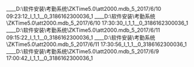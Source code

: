 ____D:\\软件安装\\考勤系统\\ZKTime5.0\\att2000.mdb_5_2017/6/10 09:23:12_I_1_1__0_3186162300036_1
____D:\\软件安装\\考勤系统\\ZKTime5.0\\att2000.mdb_5_2017/6/10 17:30:30_I_1_1__0_3186162300036_1
____D:\\软件安装\\考勤系统\\ZKTime5.0\\att2000.mdb_5_2017/6/11 09:15:22_I_1_1__0_3186162300036_1
____D:\\软件安装\\考勤系统\\ZKTime5.0\\att2000.mdb_5_2017/6/11 17:30:56_I_1_1__0_3186162300036_1
____D:\\软件安装\\考勤系统\\ZKTime5.0\\att2000.mdb_5_2017/6/9 17:00:42_I_1_1__0_3186162300036_1
